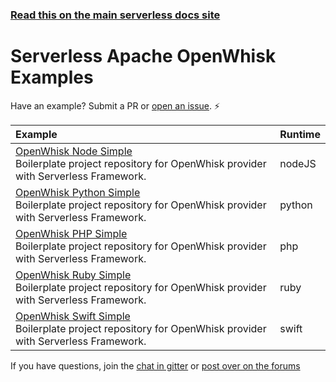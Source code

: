 <!--
title: Serverless - Apache OpenWhisk - Examples
menuText: Examples
layout: Doc
-->

<!-- DOCS-SITE-LINK:START automatically generated  -->
### [Read this on the main serverless docs site](https://www.serverless.com/framework/docs/providers/openwhisk/examples/)
<!-- DOCS-SITE-LINK:END -->

# Serverless Apache OpenWhisk Examples

Have an example? Submit a PR or [open an issue](https://github.com/serverless/examples/issues). ⚡️

| Example                                  | Runtime |
| :--------------------------------------- | :------ |
| [OpenWhisk Node Simple](https://serverless.com/examples/openwhisk-node-simple/) <br/> Boilerplate project repository for OpenWhisk provider with Serverless Framework. | nodeJS  |
| [OpenWhisk Python Simple](https://serverless.com/examples/openwhisk-python-simple/) <br/> Boilerplate project repository for OpenWhisk provider with Serverless Framework. | python |
| [OpenWhisk PHP Simple](https://serverless.com/examples/openwhisk-php-simple/) <br/> Boilerplate project repository for OpenWhisk provider with Serverless Framework. | php |
| [OpenWhisk Ruby Simple](https://serverless.com/examples/openwhisk-ruby-simple/) <br/> Boilerplate project repository for OpenWhisk provider with Serverless Framework. | ruby |
| [OpenWhisk Swift Simple](https://serverless.com/examples/openwhisk-swift-simple/) <br/> Boilerplate project repository for OpenWhisk provider with Serverless Framework. | swift |

If you have questions, join the [chat in gitter](https://gitter.im/serverless/serverless) or [post over on the forums](https://forum.serverless.com/)
